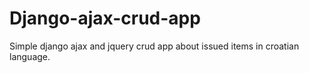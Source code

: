 # Django-ajax-crud-app

Simple django ajax and jquery crud app about issued items in croatian language.
